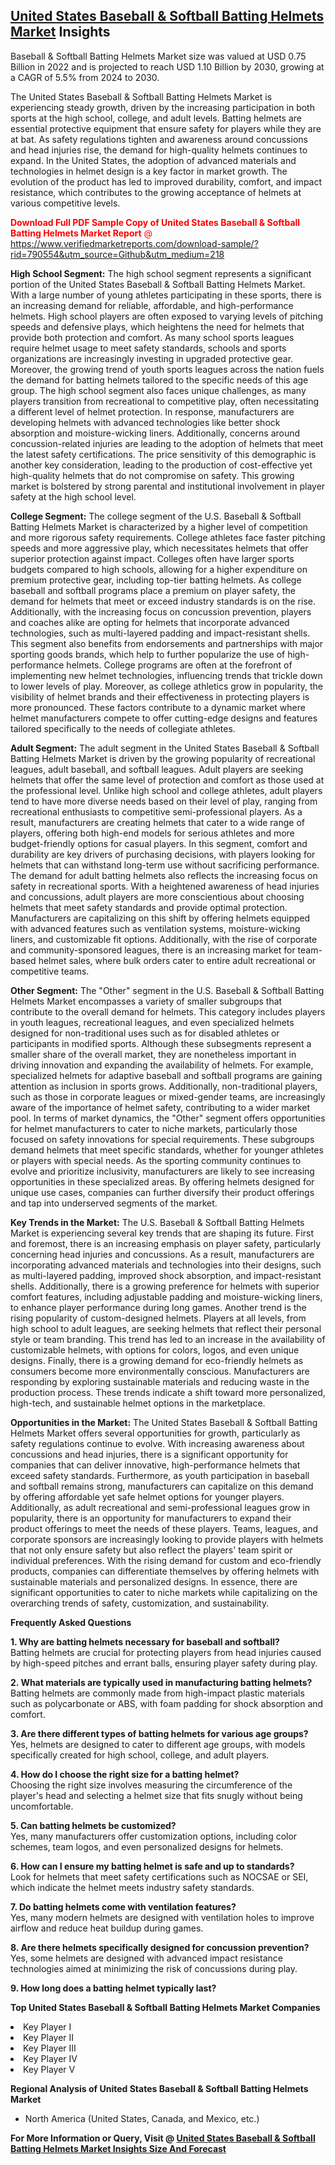 <h2><a href="https://www.verifiedmarketreports.com/download-sample/?rid=790554&amp;utm_source=Github&amp;utm_medium=218" target="_blank">United States Baseball & Softball Batting Helmets Market</a> Insights</h2><p>Baseball & Softball Batting Helmets Market size was valued at USD 0.75 Billion in 2022 and is projected to reach USD 1.10 Billion by 2030, growing at a CAGR of 5.5% from 2024 to 2030.</p><p><p>The United States Baseball & Softball Batting Helmets Market is experiencing steady growth, driven by the increasing participation in both sports at the high school, college, and adult levels. Batting helmets are essential protective equipment that ensure safety for players while they are at bat. As safety regulations tighten and awareness around concussions and head injuries rise, the demand for high-quality helmets continues to expand. In the United States, the adoption of advanced materials and technologies in helmet design is a key factor in market growth. The evolution of the product has led to improved durability, comfort, and impact resistance, which contributes to the growing acceptance of helmets at various competitive levels. <p><span class=""><span style="color: #ff0000;"><strong>Download Full PDF Sample Copy of United States Baseball & Softball Batting Helmets Market Report</strong> @ </span><a href="https://www.verifiedmarketreports.com/download-sample/?rid=790554&amp;utm_source=Github&amp;utm_medium=218" target="_blank">https://www.verifiedmarketreports.com/download-sample/?rid=790554&amp;utm_source=Github&amp;utm_medium=218</a></span></p></p> <p><strong>High School Segment:</strong> The high school segment represents a significant portion of the United States Baseball & Softball Batting Helmets Market. With a large number of young athletes participating in these sports, there is an increasing demand for reliable, affordable, and high-performance helmets. High school players are often exposed to varying levels of pitching speeds and defensive plays, which heightens the need for helmets that provide both protection and comfort. As many school sports leagues require helmet usage to meet safety standards, schools and sports organizations are increasingly investing in upgraded protective gear. Moreover, the growing trend of youth sports leagues across the nation fuels the demand for batting helmets tailored to the specific needs of this age group. The high school segment also faces unique challenges, as many players transition from recreational to competitive play, often necessitating a different level of helmet protection. In response, manufacturers are developing helmets with advanced technologies like better shock absorption and moisture-wicking liners. Additionally, concerns around concussion-related injuries are leading to the adoption of helmets that meet the latest safety certifications. The price sensitivity of this demographic is another key consideration, leading to the production of cost-effective yet high-quality helmets that do not compromise on safety. This growing market is bolstered by strong parental and institutional involvement in player safety at the high school level.</p> <p><strong>College Segment:</strong> The college segment of the U.S. Baseball & Softball Batting Helmets Market is characterized by a higher level of competition and more rigorous safety requirements. College athletes face faster pitching speeds and more aggressive play, which necessitates helmets that offer superior protection against impact. Colleges often have larger sports budgets compared to high schools, allowing for a higher expenditure on premium protective gear, including top-tier batting helmets. As college baseball and softball programs place a premium on player safety, the demand for helmets that meet or exceed industry standards is on the rise. Additionally, with the increasing focus on concussion prevention, players and coaches alike are opting for helmets that incorporate advanced technologies, such as multi-layered padding and impact-resistant shells. This segment also benefits from endorsements and partnerships with major sporting goods brands, which help to further popularize the use of high-performance helmets. College programs are often at the forefront of implementing new helmet technologies, influencing trends that trickle down to lower levels of play. Moreover, as college athletics grow in popularity, the visibility of helmet brands and their effectiveness in protecting players is more pronounced. These factors contribute to a dynamic market where helmet manufacturers compete to offer cutting-edge designs and features tailored specifically to the needs of collegiate athletes.</p> <p><strong>Adult Segment:</strong> The adult segment in the United States Baseball & Softball Batting Helmets Market is driven by the growing popularity of recreational leagues, adult baseball, and softball leagues. Adult players are seeking helmets that offer the same level of protection and comfort as those used at the professional level. Unlike high school and college athletes, adult players tend to have more diverse needs based on their level of play, ranging from recreational enthusiasts to competitive semi-professional players. As a result, manufacturers are creating helmets that cater to a wide range of players, offering both high-end models for serious athletes and more budget-friendly options for casual players. In this segment, comfort and durability are key drivers of purchasing decisions, with players looking for helmets that can withstand long-term use without sacrificing performance. The demand for adult batting helmets also reflects the increasing focus on safety in recreational sports. With a heightened awareness of head injuries and concussions, adult players are more conscientious about choosing helmets that meet safety standards and provide optimal protection. Manufacturers are capitalizing on this shift by offering helmets equipped with advanced features such as ventilation systems, moisture-wicking liners, and customizable fit options. Additionally, with the rise of corporate and community-sponsored leagues, there is an increasing market for team-based helmet sales, where bulk orders cater to entire adult recreational or competitive teams.</p> <p><strong>Other Segment:</strong> The "Other" segment in the U.S. Baseball & Softball Batting Helmets Market encompasses a variety of smaller subgroups that contribute to the overall demand for helmets. This category includes players in youth leagues, recreational leagues, and even specialized helmets designed for non-traditional uses such as for disabled athletes or participants in modified sports. Although these subsegments represent a smaller share of the overall market, they are nonetheless important in driving innovation and expanding the availability of helmets. For example, specialized helmets for adaptive baseball and softball programs are gaining attention as inclusion in sports grows. Additionally, non-traditional players, such as those in corporate leagues or mixed-gender teams, are increasingly aware of the importance of helmet safety, contributing to a wider market pool. In terms of market dynamics, the "Other" segment offers opportunities for helmet manufacturers to cater to niche markets, particularly those focused on safety innovations for special requirements. These subgroups demand helmets that meet specific standards, whether for younger athletes or players with special needs. As the sporting community continues to evolve and prioritize inclusivity, manufacturers are likely to see increasing opportunities in these specialized areas. By offering helmets designed for unique use cases, companies can further diversify their product offerings and tap into underserved segments of the market.</p> <p><strong>Key Trends in the Market:</strong> The U.S. Baseball & Softball Batting Helmets Market is experiencing several key trends that are shaping its future. First and foremost, there is an increasing emphasis on player safety, particularly concerning head injuries and concussions. As a result, manufacturers are incorporating advanced materials and technologies into their designs, such as multi-layered padding, improved shock absorption, and impact-resistant shells. Additionally, there is a growing preference for helmets with superior comfort features, including adjustable padding and moisture-wicking liners, to enhance player performance during long games. Another trend is the rising popularity of custom-designed helmets. Players at all levels, from high school to adult leagues, are seeking helmets that reflect their personal style or team branding. This trend has led to an increase in the availability of customizable helmets, with options for colors, logos, and even unique designs. Finally, there is a growing demand for eco-friendly helmets as consumers become more environmentally conscious. Manufacturers are responding by exploring sustainable materials and reducing waste in the production process. These trends indicate a shift toward more personalized, high-tech, and sustainable helmet options in the marketplace.</p> <p><strong>Opportunities in the Market:</strong> The United States Baseball & Softball Batting Helmets Market offers several opportunities for growth, particularly as safety regulations continue to evolve. With increasing awareness about concussions and head injuries, there is a significant opportunity for companies that can deliver innovative, high-performance helmets that exceed safety standards. Furthermore, as youth participation in baseball and softball remains strong, manufacturers can capitalize on this demand by offering affordable yet safe helmet options for younger players. Additionally, as adult recreational and semi-professional leagues grow in popularity, there is an opportunity for manufacturers to expand their product offerings to meet the needs of these players. Teams, leagues, and corporate sponsors are increasingly looking to provide players with helmets that not only ensure safety but also reflect the players' team spirit or individual preferences. With the rising demand for custom and eco-friendly products, companies can differentiate themselves by offering helmets with sustainable materials and personalized designs. In essence, there are significant opportunities to cater to niche markets while capitalizing on the overarching trends of safety, customization, and sustainability.</p> <p><strong>Frequently Asked Questions</strong></p> <p><strong>1. Why are batting helmets necessary for baseball and softball?</strong><br>Batting helmets are crucial for protecting players from head injuries caused by high-speed pitches and errant balls, ensuring player safety during play.</p> <p><strong>2. What materials are typically used in manufacturing batting helmets?</strong><br>Batting helmets are commonly made from high-impact plastic materials such as polycarbonate or ABS, with foam padding for shock absorption and comfort.</p> <p><strong>3. Are there different types of batting helmets for various age groups?</strong><br>Yes, helmets are designed to cater to different age groups, with models specifically created for high school, college, and adult players.</p> <p><strong>4. How do I choose the right size for a batting helmet?</strong><br>Choosing the right size involves measuring the circumference of the player's head and selecting a helmet size that fits snugly without being uncomfortable.</p> <p><strong>5. Can batting helmets be customized?</strong><br>Yes, many manufacturers offer customization options, including color schemes, team logos, and even personalized designs for helmets.</p> <p><strong>6. How can I ensure my batting helmet is safe and up to standards?</strong><br>Look for helmets that meet safety certifications such as NOCSAE or SEI, which indicate the helmet meets industry safety standards.</p> <p><strong>7. Do batting helmets come with ventilation features?</strong><br>Yes, many modern helmets are designed with ventilation holes to improve airflow and reduce heat buildup during games.</p> <p><strong>8. Are there helmets specifically designed for concussion prevention?</strong><br>Yes, some helmets are designed with advanced impact resistance technologies aimed at minimizing the risk of concussions during play.</p> <p><strong>9. How long does a batting helmet typically last?</strong><br></p><p><strong>Top United States Baseball & Softball Batting Helmets Market Companies</strong></p><div data-test-id=""><p><li>Key Player I</li><li> Key Player II</li><li> Key Player III</li><li> Key Player IV</li><li> Key Player V</li></p><div><strong>Regional Analysis of&nbsp;United States Baseball & Softball Batting Helmets Market</strong></div><ul><li dir="ltr"><p dir="ltr">North America&nbsp;(United States, Canada, and Mexico, etc.)</p></li></ul><p><strong>For More Information or Query, Visit @&nbsp;</strong><strong><a href="https://www.verifiedmarketreports.com/product/baseball-softball-batting-helmets-market/?utm_source=Github&amp;utm_medium=218" target="_blank">United States Baseball & Softball Batting Helmets Market Insights Size And Forecast</a></strong></p></div>
